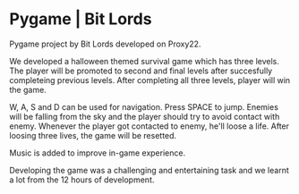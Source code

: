 # Pygame | Bit Lords
Pygame project by Bit Lords developed on Proxy22.

We developed a halloween themed survival game which has three levels. The player will be promoted to second and final levels after succesfully completeing previous levels. After completing all three levels, player will win the game.

W, A, S and D can be used for navigation. Press SPACE to jump. Enemies will be falling from the sky and the player should try to avoid contact with enemy. Whenever the player got contacted to enemy, he'll loose a life. After loosing three lives, the game will be resetted.

Music is added to improve in-game experience. 

Developing the game was a challenging and entertaining task and we learnt a lot from the 12 hours of development.
